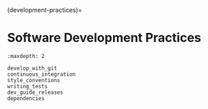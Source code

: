 (development-practices)=

# Software Development Practices

```{toctree}
:maxdepth: 2

develop_with_git
continuous_integration
style_conventions
writing_tests
dev_guide_releases
dependencies
```
